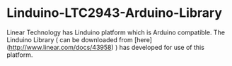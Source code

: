 # Linduino-LTC2943-Arduino-Library
Linear Technology has Linduino platform which is Arduino compatible. The Linduino Library ( can be downloaded from [here] (http://www.linear.com/docs/43958) ) has developed for use of this platform.
